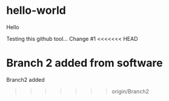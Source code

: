 # hello-world


Hello

Testing this github tool...
Change #1
<<<<<<< HEAD

Branch 2 added from software
=======
Branch2 added
>>>>>>> origin/Branch2

